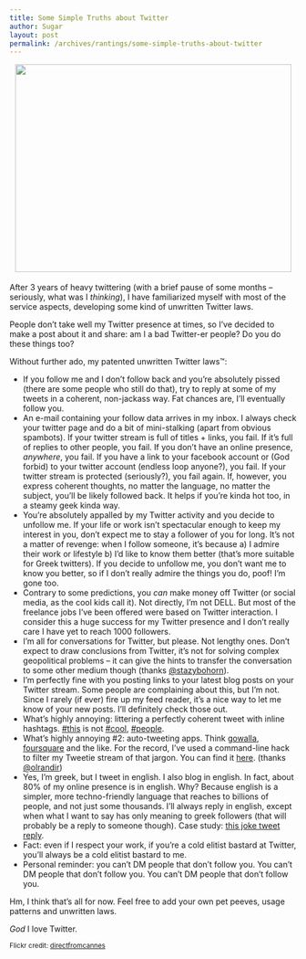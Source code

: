 ```yaml
---
title: Some Simple Truths about Twitter
author: Sugar
layout: post
permalink: /archives/rantings/some-simple-truths-about-twitter
---
```

<div class="img" style="margin: 0 auto 18px; text-align: center">
  <a href="http://www.flickr.com/photos/directfromcannes/3657862198/"><img src="http://farm4.static.flickr.com/3579/3657862198_9ffc4393ea_o.jpg" alt="" width="485" height="364" /></a>
</div>

After 3 years of heavy twittering (with a brief pause of some months &#8211; seriously, what was I *thinking*), I have familiarized myself with most of the service aspects, developing some kind of unwritten Twitter laws.

People don&#8217;t take well my Twitter presence at times, so I&#8217;ve decided to make a post about it and share: am I a bad Twitter-er people? Do you do these things too?

Without further ado, my patented unwritten Twitter laws™:

*   If you follow me and I don&#8217;t follow back and you&#8217;re absolutely pissed (there are some people who still do that), try to reply at some of my tweets in a coherent, non-jackass way. Fat chances are, I&#8217;ll eventually follow you.
*   An e-mail containing your follow data arrives in my inbox. I always check your twitter page and do a bit of mini-stalking (apart from obvious spambots). If your twitter stream is full of titles + links, you fail. If it&#8217;s full of replies to other people, you fail. If you don&#8217;t have an online presence, *anywhere*, you fail. If you have a link to your facebook account or (God forbid) to your twitter account (endless loop anyone?), you fail. If your twitter stream is protected (seriously?), you fail again. If, however, you express coherent thoughts, no matter the language, no matter the subject, you&#8217;ll be likely followed back. It helps if you&#8217;re kinda hot too, in a steamy geek kinda way.
*   You&#8217;re absolutely appalled by my Twitter activity and you decide to unfollow me. If your life or work isn&#8217;t spectacular enough to keep my interest in you, don&#8217;t expect me to stay a follower of you for long. It&#8217;s not a matter of revenge: when I follow someone, it&#8217;s because a) I admire their work or lifestyle b) I&#8217;d like to know them better (that&#8217;s more suitable for Greek twitters). If you decide to unfollow me, you don&#8217;t want me to know you better, so if I don&#8217;t really admire the things you do, poof! I&#8217;m gone too.
*   Contrary to some predictions, you *can* make money off Twitter (or social media, as the cool kids call it). Not directly, I&#8217;m not DELL. But most of the freelance jobs I&#8217;ve been offered were based on Twitter interaction. I consider this a huge success for my Twitter presence and I don&#8217;t really care I have yet to reach 1000 followers.
*   I&#8217;m all for conversations for Twitter, but please. Not lengthy ones. Don&#8217;t expect to draw conclusions from Twitter, it&#8217;s not for solving complex geopolitical problems &#8211; it can give the hints to transfer the conversation to some other medium though (thanks [@stazybohorn][1]).
*   I&#8217;m perfectly fine with you posting links to your latest blog posts on your Twitter stream. Some people are complaining about this, but I&#8217;m not. Since I rarely (if ever) fire up my feed reader, it&#8217;s a nice way to let me know of your new posts. I&#8217;ll definitely check those out.
*   What&#8217;s highly annoying: littering a perfectly coherent tweet with inline hashtags. [#this][2] is not [#cool][3], [#people][4].
*   What&#8217;s highly annoying #2: auto-tweeting apps. Think [gowalla][5], [foursquare][6] and the like. For the record, I&#8217;ve used a command-line hack to filter my Tweetie stream of that jargon. You can find it [here][7]. (thanks [@olrandir][8])
*   Yes, I&#8217;m greek, but I tweet in english. I also blog in english. In fact, about 80% of my online presence is in english. Why? Because english is a simpler, more techno-friendly language that reaches to billions of people, and not just some thousands. I&#8217;ll always reply in english, except when what I want to say has only meaning to greek followers (that will probably be a reply to someone though). Case study: [this joke tweet reply][9].
*   Fact: even if I respect your work, if you&#8217;re a cold elitist bastard at Twitter, you&#8217;ll always be a cold elitist bastard to me.
*   Personal reminder: you can&#8217;t DM people that don&#8217;t follow you. You can&#8217;t DM people that don&#8217;t follow you. You can&#8217;t DM people that don&#8217;t follow you.

Hm, I think that&#8217;s all for now. Feel free to add your own pet peeves, usage patterns and unwritten laws.

*God* I love Twitter.

<small>Flickr credit: <a href="http://www.flickr.com/photos/directfromcannes/">directfromcannes</a></small>

 [1]: http://twitter.com/stazybohorn
 [2]: http://search.twitter.com/search?q=%23this
 [3]: http://search.twitter.com/search?q=%23cool
 [4]: http://search.twitter.com/search?q=%23people
 [5]: http://gowalla.com/
 [6]: http://foursquare.com/
 [7]: http://atebits.posterous.com/test-filtering-in-tweetie-for-mac
 [8]: http://twitter.com/olrandir
 [9]: http://twitter.com/sugarenia/status/8146356795
